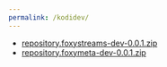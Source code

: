 ```yaml
---
permalink: /kodidev/
---
```


 * [repository.foxystreams-dev-0.0.1.zip](repository.foxystreams-dev-0.0.1.zip)
 * [repository.foxymeta-dev-0.0.1.zip](repository.foxymeta-dev-0.0.1.zip)
